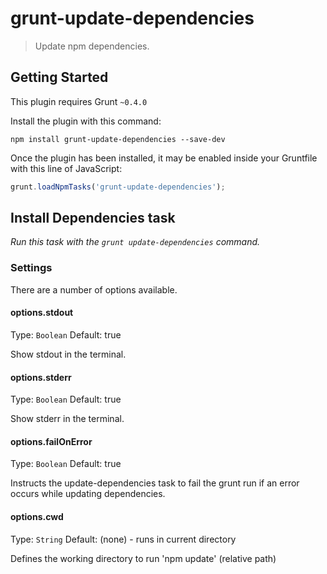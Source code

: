 # grunt-update-dependencies

> Update npm dependencies.

## Getting Started

This plugin requires Grunt `~0.4.0`

Install the plugin with this command:

```shell
npm install grunt-update-dependencies --save-dev
```

Once the plugin has been installed, it may be enabled inside your Gruntfile with this line of JavaScript:

```js
grunt.loadNpmTasks('grunt-update-dependencies');
```

## Install Dependencies task
_Run this task with the `grunt update-dependencies` command._


### Settings

There are a number of options available.

#### options.stdout
Type: `Boolean`
Default: true

Show stdout in the terminal.

#### options.stderr
Type: `Boolean`
Default: true

Show stderr in the terminal.

#### options.failOnError
Type: `Boolean`
Default: true

Instructs the update-dependencies task to fail the grunt run if an error occurs while updating dependencies.

#### options.cwd
Type: `String`
Default: (none)  - runs in current directory

Defines the working directory to run 'npm update' (relative path)
